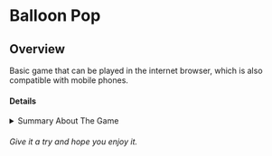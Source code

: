 # Balloon Pop

## Overview
Basic game that can be played in the internet browser, which is also compatible with mobile phones.

#### Details
<details> 
    <summary> 
        Summary About The Game
    </summary>
    <ul>
    <li> Goal is to pop as many balloons as possible, before the time runs out. </li>
    <li> The time limit set for this game is 10 seconds. </li> 
    <li> To start popping balloons you click the pink pump. </li>
    <li> To start the game you must enter your name, and later can change players if you'd like.</li>
    <li> The top score is recorded and shown in the scoreboard. </li>
    </ul>

## Snapshots
<ul>
<li> Start Screen </li>
<img src="/image/start-screen.png" align="center">

<li> Change Player Screen </li>
<img src="/image/Change-player.png" align="center">

<li> Game Screen </li>
<img src="/image/Game.png" align="center">

<li> Final Screen</li>
<img src="/image/balloon-pop-screenshot-1.png" align="center"> 

## Written in: 
    HTML, CSS, JavaScript

<summary> 
        Code Functionality 
</summary>
        <ul> 
            <li> The game connects HTML, CSS, JavaScript files togethor (DOM)</li>
            <li> Basic form input manipulation <li>
            <li> 
                The data given as input will be stored as an player object: 
                <li> Which will be stored and loaded into and from browsers local storage </li>
                <li> The data for the score will be updated everytime the new score is higher than the previous score</li>
                <li>If the game is already played and the players were to refresh the page, the score will still exist as it's stored in the local browser </li>
                <li> The data can be cleared manually by going to the browser's local storage and doing so needs the page to be reloaded </li>
                <li> Finally the score also sorts the score from highest to lowest, highest being top and lowest being the bottom </li>
            </li>
            <li>This game works on mobile phone as well, as the screen width has been adjusted in CSS file</li>
        </ul>
</details>

###### Give it a try and hope you enjoy it.



